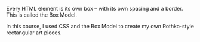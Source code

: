 Every HTML element is its own box – with its own spacing and a border. This is called the Box Model.

In this course, I used CSS and the Box Model to create my own Rothko-style rectangular art pieces.